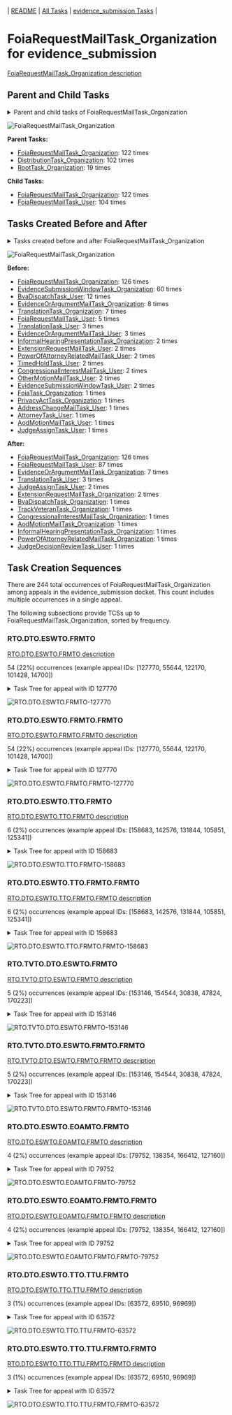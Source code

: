<!-- DO NOT EDIT THIS FILE.  This file is autogenerated. -->
| [README](../README.md) | [All Tasks](../alltasks.md) | [evidence_submission Tasks](tasklist.md) |

# FoiaRequestMailTask_Organization for evidence_submission

[FoiaRequestMailTask_Organization description](../descr/FoiaRequestMailTask_Organization.md)

## Parent and Child Tasks

<details><summary markdown='span'>Parent and child tasks of FoiaRequestMailTask_Organization
</summary>

```
digraph G {
rankdir=LR;
node [shape=box]
"FoiaRequestMailTask_Organization" -> "FoiaRequestMailTask_Organization" [label=122]
"FoiaRequestMailTask_Organization" -> "FoiaRequestMailTask_User" [label=104]
"FoiaRequestMailTask_Organization" -> "FoiaRequestMailTask_Organization" [label=122]
"DistributionTask_Organization" -> "FoiaRequestMailTask_Organization" [label=102]
"RootTask_Organization" -> "FoiaRequestMailTask_Organization" [label=19]
}
```
</details>

![FoiaRequestMailTask_Organization](dot/FoiaRequestMailTask_Organization-parentchild.dot.png)

**Parent Tasks:**

   * [FoiaRequestMailTask_Organization](FoiaRequestMailTask_Organization.md): 122 times
   * [DistributionTask_Organization](DistributionTask_Organization.md): 102 times
   * [RootTask_Organization](RootTask_Organization.md): 19 times

**Child Tasks:**

   * [FoiaRequestMailTask_Organization](FoiaRequestMailTask_Organization.md): 122 times
   * [FoiaRequestMailTask_User](FoiaRequestMailTask_User.md): 104 times

## Tasks Created Before and After

<details><summary markdown='span'>Tasks created before and after FoiaRequestMailTask_Organization</summary>

```
digraph G {
rankdir=LR;

"FoiaRequestMailTask_Organization" -> "FoiaRequestMailTask_Organization" [label=126]
"FoiaRequestMailTask_Organization" -> "FoiaRequestMailTask_User" [label=87]
"FoiaRequestMailTask_Organization" -> "EvidenceOrArgumentMailTask_Organization" [label=7]
"FoiaRequestMailTask_Organization" -> "TranslationTask_User" [label=3]
"FoiaRequestMailTask_Organization" -> "JudgeAssignTask_User" [label=2]
"FoiaRequestMailTask_Organization" -> "ExtensionRequestMailTask_Organization" [label=2]
"FoiaRequestMailTask_Organization" -> "TrackVeteranTask_Organization" [label=1]
"FoiaRequestMailTask_Organization" -> "PowerOfAttorneyRelatedMailTask_Organization" [label=1]
"FoiaRequestMailTask_Organization" -> "JudgeDecisionReviewTask_User" [label=1]
"FoiaRequestMailTask_Organization" -> "InformalHearingPresentationTask_Organization" [label=1]
"FoiaRequestMailTask_Organization" -> "CongressionalInterestMailTask_Organization" [label=1]
"FoiaRequestMailTask_Organization" -> "BvaDispatchTask_Organization" [label=1]
"FoiaRequestMailTask_Organization" -> "AodMotionMailTask_Organization" [label=1]
"FoiaRequestMailTask_Organization" -> "FoiaRequestMailTask_Organization" [label=126]
"EvidenceSubmissionWindowTask_Organization" -> "FoiaRequestMailTask_Organization" [label=60]
"BvaDispatchTask_User" -> "FoiaRequestMailTask_Organization" [label=12]
"EvidenceOrArgumentMailTask_Organization" -> "FoiaRequestMailTask_Organization" [label=8]
"TranslationTask_Organization" -> "FoiaRequestMailTask_Organization" [label=7]
"FoiaRequestMailTask_User" -> "FoiaRequestMailTask_Organization" [label=5]
"TranslationTask_User" -> "FoiaRequestMailTask_Organization" [label=3]
"EvidenceOrArgumentMailTask_User" -> "FoiaRequestMailTask_Organization" [label=3]
"TimedHoldTask_User" -> "FoiaRequestMailTask_Organization" [label=2]
"PowerOfAttorneyRelatedMailTask_User" -> "FoiaRequestMailTask_Organization" [label=2]
"OtherMotionMailTask_User" -> "FoiaRequestMailTask_Organization" [label=2]
"InformalHearingPresentationTask_Organization" -> "FoiaRequestMailTask_Organization" [label=2]
"ExtensionRequestMailTask_User" -> "FoiaRequestMailTask_Organization" [label=2]
"EvidenceSubmissionWindowTask_User" -> "FoiaRequestMailTask_Organization" [label=2]
"CongressionalInterestMailTask_User" -> "FoiaRequestMailTask_Organization" [label=2]
"PrivacyActTask_Organization" -> "FoiaRequestMailTask_Organization" [label=1]
"JudgeAssignTask_User" -> "FoiaRequestMailTask_Organization" [label=1]
"FoiaTask_Organization" -> "FoiaRequestMailTask_Organization" [label=1]
"AttorneyTask_User" -> "FoiaRequestMailTask_Organization" [label=1]
"AodMotionMailTask_User" -> "FoiaRequestMailTask_Organization" [label=1]
"AddressChangeMailTask_User" -> "FoiaRequestMailTask_Organization" [label=1]
}
```
</details>

![FoiaRequestMailTask_Organization](dot/FoiaRequestMailTask_Organization.dot.png)

**Before:**

   * [FoiaRequestMailTask_Organization](FoiaRequestMailTask_Organization.md): 126 times
   * [EvidenceSubmissionWindowTask_Organization](EvidenceSubmissionWindowTask_Organization.md): 60 times
   * [BvaDispatchTask_User](BvaDispatchTask_User.md): 12 times
   * [EvidenceOrArgumentMailTask_Organization](EvidenceOrArgumentMailTask_Organization.md): 8 times
   * [TranslationTask_Organization](TranslationTask_Organization.md): 7 times
   * [FoiaRequestMailTask_User](FoiaRequestMailTask_User.md): 5 times
   * [TranslationTask_User](TranslationTask_User.md): 3 times
   * [EvidenceOrArgumentMailTask_User](EvidenceOrArgumentMailTask_User.md): 3 times
   * [InformalHearingPresentationTask_Organization](InformalHearingPresentationTask_Organization.md): 2 times
   * [ExtensionRequestMailTask_User](ExtensionRequestMailTask_User.md): 2 times
   * [PowerOfAttorneyRelatedMailTask_User](PowerOfAttorneyRelatedMailTask_User.md): 2 times
   * [TimedHoldTask_User](TimedHoldTask_User.md): 2 times
   * [CongressionalInterestMailTask_User](CongressionalInterestMailTask_User.md): 2 times
   * [OtherMotionMailTask_User](OtherMotionMailTask_User.md): 2 times
   * [EvidenceSubmissionWindowTask_User](EvidenceSubmissionWindowTask_User.md): 2 times
   * [FoiaTask_Organization](FoiaTask_Organization.md): 1 times
   * [PrivacyActTask_Organization](PrivacyActTask_Organization.md): 1 times
   * [AddressChangeMailTask_User](AddressChangeMailTask_User.md): 1 times
   * [AttorneyTask_User](AttorneyTask_User.md): 1 times
   * [AodMotionMailTask_User](AodMotionMailTask_User.md): 1 times
   * [JudgeAssignTask_User](JudgeAssignTask_User.md): 1 times

**After:**

   * [FoiaRequestMailTask_Organization](FoiaRequestMailTask_Organization.md): 126 times
   * [FoiaRequestMailTask_User](FoiaRequestMailTask_User.md): 87 times
   * [EvidenceOrArgumentMailTask_Organization](EvidenceOrArgumentMailTask_Organization.md): 7 times
   * [TranslationTask_User](TranslationTask_User.md): 3 times
   * [JudgeAssignTask_User](JudgeAssignTask_User.md): 2 times
   * [ExtensionRequestMailTask_Organization](ExtensionRequestMailTask_Organization.md): 2 times
   * [BvaDispatchTask_Organization](BvaDispatchTask_Organization.md): 1 times
   * [TrackVeteranTask_Organization](TrackVeteranTask_Organization.md): 1 times
   * [CongressionalInterestMailTask_Organization](CongressionalInterestMailTask_Organization.md): 1 times
   * [AodMotionMailTask_Organization](AodMotionMailTask_Organization.md): 1 times
   * [InformalHearingPresentationTask_Organization](InformalHearingPresentationTask_Organization.md): 1 times
   * [PowerOfAttorneyRelatedMailTask_Organization](PowerOfAttorneyRelatedMailTask_Organization.md): 1 times
   * [JudgeDecisionReviewTask_User](JudgeDecisionReviewTask_User.md): 1 times

## Task Creation Sequences

There are 244 total occurrences of FoiaRequestMailTask_Organization among appeals in the evidence_submission docket.  This count includes multiple occurrences in a single appeal.

The following subsections provide TCSs up to FoiaRequestMailTask_Organization, sorted by frequency.

### RTO.DTO.ESWTO.FRMTO

[RTO.DTO.ESWTO.FRMTO description](../descr/RTO.DTO.ESWTO.FRMTO.md)

54 (22%) occurrences (example appeal IDs: [127770, 55644, 122170, 101428, 14700])

<details><summary markdown='span'>Task Tree for appeal with ID 127770</summary>

```
@startuml
skinparam {
  ObjectBorderColor #555
  ObjectBorderThickness 0
  ObjectFontStyle bold
  ObjectFontSize 14
  ObjectAttributeFontColor #333
  ObjectAttributeFontSize 12
}
  object 0.RootTask #8dd3c7 {
Organization
}
  object 1.DistributionTask #ffffb3 {
Organization
}
  object 2.EvidenceSubmissionWindowTask #fccde5 {
Organization
}
  object 3.FoiaRequestMailTask #bebada {
Organization  <back:white>    </back>
}
  object 4.FoiaRequestMailTask #bebada {
Organization  <back:white>    </back>
}
  object 5.FoiaRequestMailTask #bebada {
User
}
0.RootTask -- 1.DistributionTask
1.DistributionTask -- 2.EvidenceSubmissionWindowTask
1.DistributionTask -- 3.FoiaRequestMailTask
3.FoiaRequestMailTask -- 4.FoiaRequestMailTask
4.FoiaRequestMailTask -- 5.FoiaRequestMailTask
@enduml
```
</details>

![RTO.DTO.ESWTO.FRMTO-127770](uml/RTO.DTO.ESWTO.FRMTO-127770.png)

### RTO.DTO.ESWTO.FRMTO.FRMTO

[RTO.DTO.ESWTO.FRMTO.FRMTO description](../descr/RTO.DTO.ESWTO.FRMTO.FRMTO.md)

54 (22%) occurrences (example appeal IDs: [127770, 55644, 122170, 101428, 14700])

<details><summary markdown='span'>Task Tree for appeal with ID 127770</summary>

```
@startuml
skinparam {
  ObjectBorderColor #555
  ObjectBorderThickness 0
  ObjectFontStyle bold
  ObjectFontSize 14
  ObjectAttributeFontColor #333
  ObjectAttributeFontSize 12
}
  object 0.RootTask #8dd3c7 {
Organization
}
  object 1.DistributionTask #ffffb3 {
Organization
}
  object 2.EvidenceSubmissionWindowTask #fccde5 {
Organization
}
  object 3.FoiaRequestMailTask #bebada {
Organization  <back:white>    </back>
}
  object 4.FoiaRequestMailTask #bebada {
Organization  <back:white>    </back>
}
  object 5.FoiaRequestMailTask #bebada {
User
}
0.RootTask -- 1.DistributionTask
1.DistributionTask -- 2.EvidenceSubmissionWindowTask
1.DistributionTask -- 3.FoiaRequestMailTask
3.FoiaRequestMailTask -- 4.FoiaRequestMailTask
4.FoiaRequestMailTask -- 5.FoiaRequestMailTask
@enduml
```
</details>

![RTO.DTO.ESWTO.FRMTO.FRMTO-127770](uml/RTO.DTO.ESWTO.FRMTO.FRMTO-127770.png)

### RTO.DTO.ESWTO.TTO.FRMTO

[RTO.DTO.ESWTO.TTO.FRMTO description](../descr/RTO.DTO.ESWTO.TTO.FRMTO.md)

6 (2%) occurrences (example appeal IDs: [158683, 142576, 131844, 105851, 125341])

<details><summary markdown='span'>Task Tree for appeal with ID 158683</summary>

```
@startuml
skinparam {
  ObjectBorderColor #555
  ObjectBorderThickness 0
  ObjectFontStyle bold
  ObjectFontSize 14
  ObjectAttributeFontColor #333
  ObjectAttributeFontSize 12
}
  object 0.RootTask #8dd3c7 {
Organization
}
  object 1.DistributionTask #ffffb3 {
Organization
}
  object 2.EvidenceSubmissionWindowTask #fccde5 {
Organization
}
  object 3.TranslationTask #bebada {
Organization
}
  object 4.FoiaRequestMailTask #bebada {
Organization  <back:white>    </back>
}
  object 5.FoiaRequestMailTask #bebada {
Organization  <back:white>    </back>
}
  object 6.FoiaRequestMailTask #bebada {
User
}
  object 7.TranslationTask #bebada {
User
}
0.RootTask -- 1.DistributionTask
1.DistributionTask -- 2.EvidenceSubmissionWindowTask
1.DistributionTask -- 3.TranslationTask
1.DistributionTask -- 4.FoiaRequestMailTask
4.FoiaRequestMailTask -- 5.FoiaRequestMailTask
5.FoiaRequestMailTask -- 6.FoiaRequestMailTask
3.TranslationTask -- 7.TranslationTask
@enduml
```
</details>

![RTO.DTO.ESWTO.TTO.FRMTO-158683](uml/RTO.DTO.ESWTO.TTO.FRMTO-158683.png)

### RTO.DTO.ESWTO.TTO.FRMTO.FRMTO

[RTO.DTO.ESWTO.TTO.FRMTO.FRMTO description](../descr/RTO.DTO.ESWTO.TTO.FRMTO.FRMTO.md)

6 (2%) occurrences (example appeal IDs: [158683, 142576, 131844, 105851, 125341])

<details><summary markdown='span'>Task Tree for appeal with ID 158683</summary>

```
@startuml
skinparam {
  ObjectBorderColor #555
  ObjectBorderThickness 0
  ObjectFontStyle bold
  ObjectFontSize 14
  ObjectAttributeFontColor #333
  ObjectAttributeFontSize 12
}
  object 0.RootTask #8dd3c7 {
Organization
}
  object 1.DistributionTask #ffffb3 {
Organization
}
  object 2.EvidenceSubmissionWindowTask #fccde5 {
Organization
}
  object 3.TranslationTask #bebada {
Organization
}
  object 4.FoiaRequestMailTask #bebada {
Organization  <back:white>    </back>
}
  object 5.FoiaRequestMailTask #bebada {
Organization  <back:white>    </back>
}
  object 6.FoiaRequestMailTask #bebada {
User
}
  object 7.TranslationTask #bebada {
User
}
0.RootTask -- 1.DistributionTask
1.DistributionTask -- 2.EvidenceSubmissionWindowTask
1.DistributionTask -- 3.TranslationTask
1.DistributionTask -- 4.FoiaRequestMailTask
4.FoiaRequestMailTask -- 5.FoiaRequestMailTask
5.FoiaRequestMailTask -- 6.FoiaRequestMailTask
3.TranslationTask -- 7.TranslationTask
@enduml
```
</details>

![RTO.DTO.ESWTO.TTO.FRMTO.FRMTO-158683](uml/RTO.DTO.ESWTO.TTO.FRMTO.FRMTO-158683.png)

### RTO.TVTO.DTO.ESWTO.FRMTO

[RTO.TVTO.DTO.ESWTO.FRMTO description](../descr/RTO.TVTO.DTO.ESWTO.FRMTO.md)

5 (2%) occurrences (example appeal IDs: [153146, 154544, 30838, 47824, 170223])

<details><summary markdown='span'>Task Tree for appeal with ID 153146</summary>

```
@startuml
skinparam {
  ObjectBorderColor #555
  ObjectBorderThickness 0
  ObjectFontStyle bold
  ObjectFontSize 14
  ObjectAttributeFontColor #333
  ObjectAttributeFontSize 12
}
  object 0.RootTask #8dd3c7 {
Organization
}
  object 1.TrackVeteranTask #bebada {
Organization
}
  object 2.DistributionTask #ffffb3 {
Organization
}
  object 3.EvidenceSubmissionWindowTask #fccde5 {
Organization
}
  object 4.FoiaRequestMailTask #bebada {
Organization  <back:white>    </back>
}
  object 5.FoiaRequestMailTask #bebada {
Organization  <back:white>    </back>
}
  object 6.FoiaRequestMailTask #bebada {
User
}
  object 7.InformalHearingPresentationTask #fdb462 {
Organization
}
  object 8.FoiaRequestMailTask #bebada {
Organization  <back:white>    </back>
}
  object 9.FoiaRequestMailTask #bebada {
Organization  <back:white>    </back>
}
  object 10.FoiaRequestMailTask #bebada {
User
}
  object 11.FoiaRequestMailTask #bebada {
Organization  <back:white>    </back>
}
  object 12.FoiaRequestMailTask #bebada {
Organization  <back:white>    </back>
}
  object 13.FoiaRequestMailTask #bebada {
User
}
0.RootTask -- 1.TrackVeteranTask
0.RootTask -- 2.DistributionTask
2.DistributionTask -- 3.EvidenceSubmissionWindowTask
2.DistributionTask -- 4.FoiaRequestMailTask
4.FoiaRequestMailTask -- 5.FoiaRequestMailTask
5.FoiaRequestMailTask -- 6.FoiaRequestMailTask
2.DistributionTask -- 7.InformalHearingPresentationTask
2.DistributionTask -- 8.FoiaRequestMailTask
8.FoiaRequestMailTask -- 9.FoiaRequestMailTask
9.FoiaRequestMailTask -- 10.FoiaRequestMailTask
2.DistributionTask -- 11.FoiaRequestMailTask
11.FoiaRequestMailTask -- 12.FoiaRequestMailTask
12.FoiaRequestMailTask -- 13.FoiaRequestMailTask
@enduml
```
</details>

![RTO.TVTO.DTO.ESWTO.FRMTO-153146](uml/RTO.TVTO.DTO.ESWTO.FRMTO-153146.png)

### RTO.TVTO.DTO.ESWTO.FRMTO.FRMTO

[RTO.TVTO.DTO.ESWTO.FRMTO.FRMTO description](../descr/RTO.TVTO.DTO.ESWTO.FRMTO.FRMTO.md)

5 (2%) occurrences (example appeal IDs: [153146, 154544, 30838, 47824, 170223])

<details><summary markdown='span'>Task Tree for appeal with ID 153146</summary>

```
@startuml
skinparam {
  ObjectBorderColor #555
  ObjectBorderThickness 0
  ObjectFontStyle bold
  ObjectFontSize 14
  ObjectAttributeFontColor #333
  ObjectAttributeFontSize 12
}
  object 0.RootTask #8dd3c7 {
Organization
}
  object 1.TrackVeteranTask #bebada {
Organization
}
  object 2.DistributionTask #ffffb3 {
Organization
}
  object 3.EvidenceSubmissionWindowTask #fccde5 {
Organization
}
  object 4.FoiaRequestMailTask #bebada {
Organization  <back:white>    </back>
}
  object 5.FoiaRequestMailTask #bebada {
Organization  <back:white>    </back>
}
  object 6.FoiaRequestMailTask #bebada {
User
}
  object 7.InformalHearingPresentationTask #fdb462 {
Organization
}
  object 8.FoiaRequestMailTask #bebada {
Organization  <back:white>    </back>
}
  object 9.FoiaRequestMailTask #bebada {
Organization  <back:white>    </back>
}
  object 10.FoiaRequestMailTask #bebada {
User
}
  object 11.FoiaRequestMailTask #bebada {
Organization  <back:white>    </back>
}
  object 12.FoiaRequestMailTask #bebada {
Organization  <back:white>    </back>
}
  object 13.FoiaRequestMailTask #bebada {
User
}
0.RootTask -- 1.TrackVeteranTask
0.RootTask -- 2.DistributionTask
2.DistributionTask -- 3.EvidenceSubmissionWindowTask
2.DistributionTask -- 4.FoiaRequestMailTask
4.FoiaRequestMailTask -- 5.FoiaRequestMailTask
5.FoiaRequestMailTask -- 6.FoiaRequestMailTask
2.DistributionTask -- 7.InformalHearingPresentationTask
2.DistributionTask -- 8.FoiaRequestMailTask
8.FoiaRequestMailTask -- 9.FoiaRequestMailTask
9.FoiaRequestMailTask -- 10.FoiaRequestMailTask
2.DistributionTask -- 11.FoiaRequestMailTask
11.FoiaRequestMailTask -- 12.FoiaRequestMailTask
12.FoiaRequestMailTask -- 13.FoiaRequestMailTask
@enduml
```
</details>

![RTO.TVTO.DTO.ESWTO.FRMTO.FRMTO-153146](uml/RTO.TVTO.DTO.ESWTO.FRMTO.FRMTO-153146.png)

### RTO.DTO.ESWTO.EOAMTO.FRMTO

[RTO.DTO.ESWTO.EOAMTO.FRMTO description](../descr/RTO.DTO.ESWTO.EOAMTO.FRMTO.md)

4 (2%) occurrences (example appeal IDs: [79752, 138354, 166412, 127160])

<details><summary markdown='span'>Task Tree for appeal with ID 79752</summary>

```
@startuml
skinparam {
  ObjectBorderColor #555
  ObjectBorderThickness 0
  ObjectFontStyle bold
  ObjectFontSize 14
  ObjectAttributeFontColor #333
  ObjectAttributeFontSize 12
}
  object 0.RootTask #8dd3c7 {
Organization
}
  object 1.DistributionTask #ffffb3 {
Organization
}
  object 2.EvidenceSubmissionWindowTask #fccde5 {
Organization
}
  object 3.EvidenceOrArgumentMailTask #ffffb3 {
Organization
}
  object 4.FoiaRequestMailTask #bebada {
Organization  <back:white>    </back>
}
  object 5.FoiaRequestMailTask #bebada {
Organization  <back:white>    </back>
}
  object 6.FoiaRequestMailTask #bebada {
User
}
0.RootTask -- 1.DistributionTask
1.DistributionTask -- 2.EvidenceSubmissionWindowTask
0.RootTask -- 3.EvidenceOrArgumentMailTask
1.DistributionTask -- 4.FoiaRequestMailTask
4.FoiaRequestMailTask -- 5.FoiaRequestMailTask
5.FoiaRequestMailTask -- 6.FoiaRequestMailTask
@enduml
```
</details>

![RTO.DTO.ESWTO.EOAMTO.FRMTO-79752](uml/RTO.DTO.ESWTO.EOAMTO.FRMTO-79752.png)

### RTO.DTO.ESWTO.EOAMTO.FRMTO.FRMTO

[RTO.DTO.ESWTO.EOAMTO.FRMTO.FRMTO description](../descr/RTO.DTO.ESWTO.EOAMTO.FRMTO.FRMTO.md)

4 (2%) occurrences (example appeal IDs: [79752, 138354, 166412, 127160])

<details><summary markdown='span'>Task Tree for appeal with ID 79752</summary>

```
@startuml
skinparam {
  ObjectBorderColor #555
  ObjectBorderThickness 0
  ObjectFontStyle bold
  ObjectFontSize 14
  ObjectAttributeFontColor #333
  ObjectAttributeFontSize 12
}
  object 0.RootTask #8dd3c7 {
Organization
}
  object 1.DistributionTask #ffffb3 {
Organization
}
  object 2.EvidenceSubmissionWindowTask #fccde5 {
Organization
}
  object 3.EvidenceOrArgumentMailTask #ffffb3 {
Organization
}
  object 4.FoiaRequestMailTask #bebada {
Organization  <back:white>    </back>
}
  object 5.FoiaRequestMailTask #bebada {
Organization  <back:white>    </back>
}
  object 6.FoiaRequestMailTask #bebada {
User
}
0.RootTask -- 1.DistributionTask
1.DistributionTask -- 2.EvidenceSubmissionWindowTask
0.RootTask -- 3.EvidenceOrArgumentMailTask
1.DistributionTask -- 4.FoiaRequestMailTask
4.FoiaRequestMailTask -- 5.FoiaRequestMailTask
5.FoiaRequestMailTask -- 6.FoiaRequestMailTask
@enduml
```
</details>

![RTO.DTO.ESWTO.EOAMTO.FRMTO.FRMTO-79752](uml/RTO.DTO.ESWTO.EOAMTO.FRMTO.FRMTO-79752.png)

### RTO.DTO.ESWTO.TTO.TTU.FRMTO

[RTO.DTO.ESWTO.TTO.TTU.FRMTO description](../descr/RTO.DTO.ESWTO.TTO.TTU.FRMTO.md)

3 (1%) occurrences (example appeal IDs: [63572, 69510, 96969])

<details><summary markdown='span'>Task Tree for appeal with ID 63572</summary>

```
@startuml
skinparam {
  ObjectBorderColor #555
  ObjectBorderThickness 0
  ObjectFontStyle bold
  ObjectFontSize 14
  ObjectAttributeFontColor #333
  ObjectAttributeFontSize 12
}
  object 0.RootTask #8dd3c7 {
Organization
}
  object 1.DistributionTask #ffffb3 {
Organization
}
  object 2.EvidenceSubmissionWindowTask #fccde5 {
Organization
}
  object 3.TranslationTask #bebada {
Organization
}
  object 4.TranslationTask #bebada {
User
}
  object 5.TranslationTask #bebada {
User
}
  object 6.TimedHoldTask #fccde5 {
User
}
  object 7.TranslationTask #bebada {
User
}
  object 8.FoiaRequestMailTask #bebada {
Organization  <back:white>    </back>
}
  object 9.FoiaRequestMailTask #bebada {
Organization  <back:white>    </back>
}
  object 10.FoiaRequestMailTask #bebada {
User
}
  object 11.FoiaRequestMailTask #bebada {
Organization  <back:white>    </back>
}
  object 12.FoiaRequestMailTask #bebada {
Organization  <back:white>    </back>
}
  object 13.FoiaRequestMailTask #bebada {
Organization  <back:white>    </back>
}
  object 14.FoiaRequestMailTask #bebada {
Organization  <back:white>    </back>
}
  object 15.FoiaRequestMailTask #bebada {
User
}
  object 16.FoiaRequestMailTask #bebada {
User
}
0.RootTask -- 1.DistributionTask
1.DistributionTask -- 2.EvidenceSubmissionWindowTask
1.DistributionTask -- 3.TranslationTask
3.TranslationTask -- 4.TranslationTask
3.TranslationTask -- 5.TranslationTask
7.TranslationTask -- 6.TimedHoldTask
3.TranslationTask -- 7.TranslationTask
1.DistributionTask -- 8.FoiaRequestMailTask
8.FoiaRequestMailTask -- 9.FoiaRequestMailTask
9.FoiaRequestMailTask -- 10.FoiaRequestMailTask
1.DistributionTask -- 11.FoiaRequestMailTask
11.FoiaRequestMailTask -- 12.FoiaRequestMailTask
1.DistributionTask -- 13.FoiaRequestMailTask
13.FoiaRequestMailTask -- 14.FoiaRequestMailTask
12.FoiaRequestMailTask -- 15.FoiaRequestMailTask
14.FoiaRequestMailTask -- 16.FoiaRequestMailTask
@enduml
```
</details>

![RTO.DTO.ESWTO.TTO.TTU.FRMTO-63572](uml/RTO.DTO.ESWTO.TTO.TTU.FRMTO-63572.png)

### RTO.DTO.ESWTO.TTO.TTU.FRMTO.FRMTO

[RTO.DTO.ESWTO.TTO.TTU.FRMTO.FRMTO description](../descr/RTO.DTO.ESWTO.TTO.TTU.FRMTO.FRMTO.md)

3 (1%) occurrences (example appeal IDs: [63572, 69510, 96969])

<details><summary markdown='span'>Task Tree for appeal with ID 63572</summary>

```
@startuml
skinparam {
  ObjectBorderColor #555
  ObjectBorderThickness 0
  ObjectFontStyle bold
  ObjectFontSize 14
  ObjectAttributeFontColor #333
  ObjectAttributeFontSize 12
}
  object 0.RootTask #8dd3c7 {
Organization
}
  object 1.DistributionTask #ffffb3 {
Organization
}
  object 2.EvidenceSubmissionWindowTask #fccde5 {
Organization
}
  object 3.TranslationTask #bebada {
Organization
}
  object 4.TranslationTask #bebada {
User
}
  object 5.TranslationTask #bebada {
User
}
  object 6.TimedHoldTask #fccde5 {
User
}
  object 7.TranslationTask #bebada {
User
}
  object 8.FoiaRequestMailTask #bebada {
Organization  <back:white>    </back>
}
  object 9.FoiaRequestMailTask #bebada {
Organization  <back:white>    </back>
}
  object 10.FoiaRequestMailTask #bebada {
User
}
  object 11.FoiaRequestMailTask #bebada {
Organization  <back:white>    </back>
}
  object 12.FoiaRequestMailTask #bebada {
Organization  <back:white>    </back>
}
  object 13.FoiaRequestMailTask #bebada {
Organization  <back:white>    </back>
}
  object 14.FoiaRequestMailTask #bebada {
Organization  <back:white>    </back>
}
  object 15.FoiaRequestMailTask #bebada {
User
}
  object 16.FoiaRequestMailTask #bebada {
User
}
0.RootTask -- 1.DistributionTask
1.DistributionTask -- 2.EvidenceSubmissionWindowTask
1.DistributionTask -- 3.TranslationTask
3.TranslationTask -- 4.TranslationTask
3.TranslationTask -- 5.TranslationTask
7.TranslationTask -- 6.TimedHoldTask
3.TranslationTask -- 7.TranslationTask
1.DistributionTask -- 8.FoiaRequestMailTask
8.FoiaRequestMailTask -- 9.FoiaRequestMailTask
9.FoiaRequestMailTask -- 10.FoiaRequestMailTask
1.DistributionTask -- 11.FoiaRequestMailTask
11.FoiaRequestMailTask -- 12.FoiaRequestMailTask
1.DistributionTask -- 13.FoiaRequestMailTask
13.FoiaRequestMailTask -- 14.FoiaRequestMailTask
12.FoiaRequestMailTask -- 15.FoiaRequestMailTask
14.FoiaRequestMailTask -- 16.FoiaRequestMailTask
@enduml
```
</details>

![RTO.DTO.ESWTO.TTO.TTU.FRMTO.FRMTO-63572](uml/RTO.DTO.ESWTO.TTO.TTU.FRMTO.FRMTO-63572.png)


